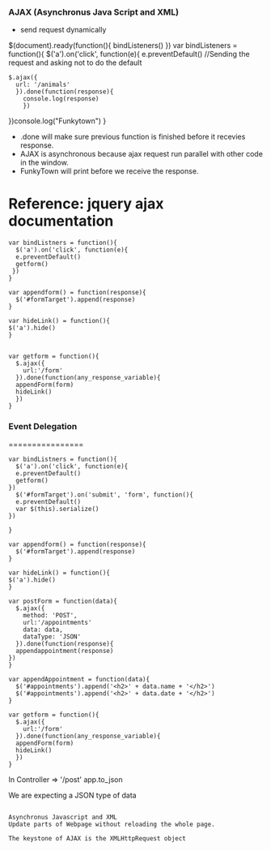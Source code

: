 ### AJAX (Asynchronus Java Script and XML)
- send request dynamically

$(document).ready(function(){
  bindListeners()
})
var bindListeners = function(){
  $('a').on('click', function(e){
    e.preventDefault() //Sending the request and asking not to do the default

    $.ajax({
      url: '/animals'
      }).done(function(response){
        console.log(response)
        })
})console.log("Funkytown")
}

- .done will make sure previous function is finished before it recevies response.
- AJAX is asynchronous because ajax request run parallel with other code in the window.
- FunkyTown will print before we receive the response.

Reference: jquery ajax documentation
========================================================================

```
var bindListners = function(){
  $('a').on('click', function(e){
  e.preventDefault()
  getform()
 })
}

var appendform() = function(response){
  $('#formTarget').append(response)
}

var hideLink() = function(){
$('a').hide()
}


var getform = function(){
  $.ajax({
    url:'/form'
  }).done(function(any_response_variable){
  appendForm(form)
  hideLink()
  })
}
```

### Event Delegation
================

```
var bindListners = function(){
  $('a').on('click', function(e){
  e.preventDefault()
  getform()
})
  $('#formTarget').on('submit', 'form', function(){
  e.preventDefault()
  var $(this).serialize()
})

}

var appendform() = function(response){
  $('#formTarget').append(response)
}

var hideLink() = function(){
$('a').hide()
}

var postForm = function(data){
  $.ajax({
    method: 'POST',
    url:'/appointments'
    data: data,
    dataType: 'JSON'
  }).done(function(response){
  appendappointment(response)
})
}

var appendAppointment = function(data){
  $('#appointments').append('<h2>' + data.name + '</h2>')
  $('#appointments').append('<h2>' + data.date + '</h2>')
}

var getform = function(){
  $.ajax({
    url:'/form'
  }).done(function(any_response_variable){
  appendForm(form)
  hideLink()
  })
}

```
In Controller =>
'/post'
app.to_json

We are expecting a JSON type of data




~~~~~~~~~~~~~~~~~~~~~~~~~~~~w3School~~~~~~~~~~~~~~~~~~~~~~~~~~~~~~~~~~~

Asynchronus Javascript and XML
Update parts of Webpage without reloading the whole page.

The keystone of AJAX is the XMLHttpRequest object



